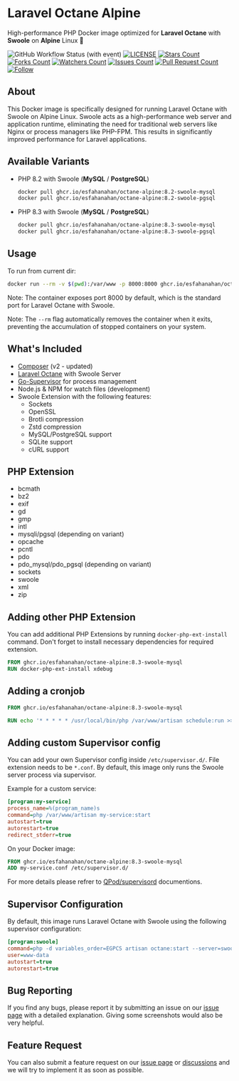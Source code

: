 # Laravel Octane Alpine
High-performance PHP Docker image optimized for **Laravel Octane** with **Swoole** on **Alpine** Linux 🚀


![GitHub Workflow Status (with event)](https://img.shields.io/github/actions/workflow/status/esfahanahan/octane-alpine/build-docker.yml?style=for-the-badge)
[![LICENSE](https://img.shields.io/github/license/esfahanahan/octane-alpine.svg?style=for-the-badge)](https://github.com/esfahanahan/octane-alpine/blob/master/LICENSE)
[![Stars Count](https://img.shields.io/github/stars/esfahanahan/octane-alpine.svg?style=for-the-badge)](https://github.com/esfahanahan/octane-alpine/stargazers)
[![Forks Count](https://img.shields.io/github/forks/esfahanahan/octane-alpine.svg?style=for-the-badge)](https://github.com/esfahanahan/octane-alpine/network/members)
[![Watchers Count](https://img.shields.io/github/watchers/esfahanahan/octane-alpine.svg?style=for-the-badge)](https://github.com/esfahanahan/octane-alpine/watchers)
[![Issues Count](https://img.shields.io/github/issues/esfahanahan/octane-alpine.svg?style=for-the-badge)](https://github.com/esfahanahan/octane-alpine/issues)
[![Pull Request Count](https://img.shields.io/github/issues-pr/esfahanahan/octane-alpine.svg?style=for-the-badge)](https://github.com/esfahanahan/octane-alpine/pulls)
[![Follow](https://img.shields.io/github/followers/esfahanahan.svg?style=for-the-badge&label=Follow&maxAge=2592000)](https://github.com/esfahanahan)


## About
This Docker image is specifically designed for running Laravel Octane with Swoole on Alpine Linux. Swoole acts as a high-performance web server and application runtime, eliminating the need for traditional web servers like Nginx or process managers like PHP-FPM. This results in significantly improved performance for Laravel applications.

## Available Variants
- PHP 8.2 with Swoole (**MySQL** / **PostgreSQL**)
  ```bash
  docker pull ghcr.io/esfahanahan/octane-alpine:8.2-swoole-mysql
  docker pull ghcr.io/esfahanahan/octane-alpine:8.2-swoole-pgsql
  ```
- PHP 8.3 with Swoole (**MySQL** / **PostgreSQL**)
  ```bash
  docker pull ghcr.io/esfahanahan/octane-alpine:8.3-swoole-mysql
  docker pull ghcr.io/esfahanahan/octane-alpine:8.3-swoole-pgsql
  ```

## Usage
To run from current dir:
```bash
docker run --rm -v $(pwd):/var/www -p 8000:8000 ghcr.io/esfahanahan/octane-alpine:8.3-swoole-mysql
```

Note: The container exposes port 8000 by default, which is the standard port for Laravel Octane with Swoole.

Note: The `--rm` flag automatically removes the container when it exits, preventing the accumulation of stopped containers on your system.

## What's Included
 - [Composer](https://getcomposer.org/) (v2 - updated)
 - [Laravel Octane](https://laravel.com/docs/octane) with Swoole Server
 - [Go-Supervisor](https://github.com/QPod/supervisord) for process management
 - Node.js & NPM for watch files (development)
 - Swoole Extension with the following features:
   - Sockets
   - OpenSSL
   - Brotli compression
   - Zstd compression
   - MySQL/PostgreSQL support
   - SQLite support
   - cURL support

## PHP Extension
- bcmath
- bz2
- exif
- gd
- gmp
- intl
- mysqli/pgsql (depending on variant)
- opcache
- pcntl
- pdo
- pdo_mysql/pdo_pgsql (depending on variant)
- sockets
- swoole
- xml
- zip


## Adding other PHP Extension
You can add additional PHP Extensions by running `docker-php-ext-install` command. Don't forget to install necessary dependencies for required extension.
```dockerfile
FROM ghcr.io/esfahanahan/octane-alpine:8.3-swoole-mysql
RUN docker-php-ext-install xdebug
```

## Adding a cronjob
```dockerfile
FROM ghcr.io/esfahanahan/octane-alpine:8.3-swoole-mysql

RUN echo '* * * * * /usr/local/bin/php /var/www/artisan schedule:run >> /dev/null 2>&1' >> /etc/crontab
```
 
## Adding custom Supervisor config
You can add your own Supervisor config inside `/etc/supervisor.d/`. File extension needs to be `*.conf`. By default, this image only runs the Swoole server process via supervisor.

Example for a custom service:
```ini
[program:my-service]
process_name=%(program_name)s
command=php /var/www/artisan my-service:start
autostart=true
autorestart=true
redirect_stderr=true
```

On your Docker image:
```dockerfile
FROM ghcr.io/esfahanahan/octane-alpine:8.3-swoole-mysql
ADD my-service.conf /etc/supervisor.d/
```
For more details please refrer to [QPod/supervisord](https://github.com/QPod/supervisord/blob/main/doc/doc-config.md) documentions.

## Supervisor Configuration
By default, this image runs Laravel Octane with Swoole using the following supervisor configuration:
```ini
[program:swoole]
command=php -d variables_order=EGPCS artisan octane:start --server=swoole --workers=4 --max-requests=250
user=www-data
autostart=true
autorestart=true
```

## Bug Reporting

If you find any bugs, please report it by submitting an issue on our [issue page](https://github.com/esfahanahan/octane-alpine/issues) with a detailed explanation. Giving some screenshots would also be very helpful.

## Feature Request

You can also submit a feature request on our [issue page](https://github.com/esfahanahan/octane-alpine) or [discussions](https://github.com/esfahanahan/octane-alpine/discussions) and we will try to implement it as soon as possible.

